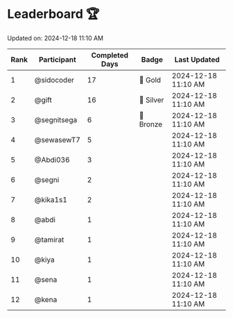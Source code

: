 # Leaderboard 🏆

Updated on: 2024-12-18 11:10 AM

| Rank | Participant       | Completed Days | Badge      | Last Updated         |
|------|-------------------|----------------|------------|----------------------|
| 1    | @sidocoder        | 17             | 🏅 Gold     | 2024-12-18 11:10 AM |
| 2    | @gift             | 16             | 🥈 Silver   | 2024-12-18 11:10 AM |
| 3    | @segnitsega       | 6              | 🥉 Bronze   | 2024-12-18 11:10 AM |
| 4    | @sewasewT7        | 5              |            | 2024-12-18 11:10 AM |
| 5    | @Abdi036          | 3              |            | 2024-12-18 11:10 AM |
| 6    | @segni            | 2              |            | 2024-12-18 11:10 AM |
| 7    | @kika1s1          | 2              |            | 2024-12-18 11:10 AM |
| 8    | @abdi             | 1              |            | 2024-12-18 11:10 AM |
| 9    | @tamirat          | 1              |            | 2024-12-18 11:10 AM |
| 10   | @kiya             | 1              |            | 2024-12-18 11:10 AM |
| 11   | @sena             | 1              |            | 2024-12-18 11:10 AM |
| 12   | @kena             | 1              |            | 2024-12-18 11:10 AM |
